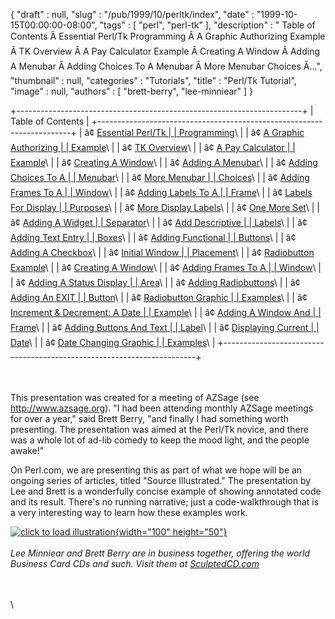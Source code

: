 {
   "draft" : null,
   "slug" : "/pub/1999/10/perltk/index",
   "date" : "1999-10-15T00:00:00-08:00",
   "tags" : [
      "perl",
      "perl-tk"
   ],
   "description" : " Table of Contents Â Essential Perl/Tk Programming Â A Graphic Authorizing Example Â TK Overview Â A Pay Calculator Example Â Creating A Window Â Adding A Menubar Â Adding Choices To A Menubar Â More Menubar Choices Â...",
   "thumbnail" : null,
   "categories" : "Tutorials",
   "title" : "Perl/Tk Tutorial",
   "image" : null,
   "authors" : [
      "brett-berry",
      "lee-minniear"
   ]
}





+-----------------------------------------------------------------------+
| Table of Contents                                                     |
+-----------------------------------------------------------------------+
| â¢ [Essential Perl/Tk                                                  |
| Programming](/media/_pub_1999_10_perltk_index/sld001.htm)\            |
| â¢ [A Graphic Authorizing                                              |
| Example](/media/_pub_1999_10_perltk_index/sld002.htm)\                |
| â¢ [TK Overview](/media/_pub_1999_10_perltk_index/sld003.htm)\         |
| â¢ [A Pay Calculator                                                   |
| Example](/media/_pub_1999_10_perltk_index/sld004.htm)\                |
| â¢ [Creating A Window](/media/_pub_1999_10_perltk_index/sld005.htm)\   |
| â¢ [Adding A Menubar](/media/_pub_1999_10_perltk_index/sld006.htm)\    |
| â¢ [Adding Choices To A                                                |
| Menubar](/media/_pub_1999_10_perltk_index/sld007.htm)\                |
| â¢ [More Menubar                                                       |
| Choices](/media/_pub_1999_10_perltk_index/sld008.htm)\                |
| â¢ [Adding Frames To A                                                 |
| Window](/media/_pub_1999_10_perltk_index/sld009.htm)\                 |
| â¢ [Adding Labels To A                                                 |
| Frame](/media/_pub_1999_10_perltk_index/sld010.htm)\                  |
| â¢ [Labels For Display                                                 |
| Purposes](/media/_pub_1999_10_perltk_index/sld011.htm)\               |
| â¢ [More Display Labels](/media/_pub_1999_10_perltk_index/sld012.htm)\ |
| â¢ [One More Set](/media/_pub_1999_10_perltk_index/sld013.htm)\        |
| â¢ [Adding A Widget                                                    |
| Separator](/media/_pub_1999_10_perltk_index/sld014.htm)\              |
| â¢ [Add Descriptive                                                    |
| Labels](/media/_pub_1999_10_perltk_index/sld015.htm)\                 |
| â¢ [Adding Text Entry                                                  |
| Boxes](/media/_pub_1999_10_perltk_index/sld016.htm)\                  |
| â¢ [Adding Functional                                                  |
| Buttons](/media/_pub_1999_10_perltk_index/sld017.htm)\                |
| â¢ [Adding A Checkbox](/media/_pub_1999_10_perltk_index/sld018.htm)\   |
| â¢ [Initial Window                                                     |
| Placement](/media/_pub_1999_10_perltk_index/sld019.htm)\              |
| â¢ [Radiobutton Example](/media/_pub_1999_10_perltk_index/sld020.htm)\ |
| â¢ [Creating A Window](/media/_pub_1999_10_perltk_index/sld021.htm)\   |
| â¢ [Adding Frames To A                                                 |
| Window](/media/_pub_1999_10_perltk_index/sld022.htm)\                 |
| â¢ [Adding A Status Display                                            |
| Area](/media/_pub_1999_10_perltk_index/sld023.htm)\                   |
| â¢ [Adding Radiobuttons](/media/_pub_1999_10_perltk_index/sld024.htm)\ |
| â¢ [Adding An EXIT                                                     |
| Button](/media/_pub_1999_10_perltk_index/sld025.htm)\                 |
| â¢ [Radiobutton Graphic                                                |
| Examples](/media/_pub_1999_10_perltk_index/sld026.htm)\               |
| â¢ [Increment & Decrement: A Date                                      |
| Example](/media/_pub_1999_10_perltk_index/sld027.htm)\                |
| â¢ [Adding A Window And                                                |
| Frame](/media/_pub_1999_10_perltk_index/sld028.htm)\                  |
| â¢ [Adding Buttons And Text                                            |
| Label](/media/_pub_1999_10_perltk_index/sld029.htm)\                  |
| â¢ [Displaying Current                                                 |
| Date](/media/_pub_1999_10_perltk_index/sld030.htm)\                   |
| â¢ [Date Changing Graphic                                              |
| Examples](/media/_pub_1999_10_perltk_index/sld031.htm)\               |
+-----------------------------------------------------------------------+

\
\
This presentation was created for a meeting of AZSage (see
<http://www.azsage.org>). "I had been attending monthly AZSage meetings
for over a year," said Brett Berry, "and finally I had something worth
presenting. The presentation was aimed at the Perl/Tk novice, and there
was a whole lot of ad-lib comedy to keep the mood light, and the people
awake!"

On Perl.com, we are presenting this as part of what we hope will be an
ongoing series of articles, titled "Source Illustrated." The
presentation by Lee and Brett is a wonderfully concise example of
showing annotated code and its result. There's no running narrative;
just a code-walkthrough that is a very interesting way to learn how
these examples work.

[![click to load
illustration](/images/_pub_1999_10_perltk_index/illustration.gif){width="100"
height="50"}](/media/_pub_1999_10_perltk_index/sld001.htm)
\
\
*Lee Minniear and Brett Berry are in business together, offering the
world Business Card CDs and such. Visit them at
[SculptedCD.com](http://www.SculptedCD.com)*

\
\
\


